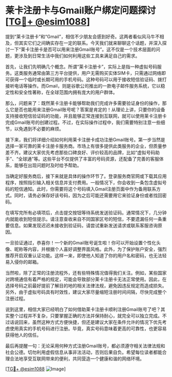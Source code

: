 # 莱卡注册卡与Gmail账户绑定问题探讨[[TG💪+ @esim1088](https://t.me/s/esim1088)]

提到“莱卡注册卡”和“Gmail”，相信不少朋友会感到好奇。这两者看似风马牛不相及，但其实它们之间确实存在一定的联系。今天我们就来聊聊这个话题，并深入探讨一下“莱卡注册卡是否可以用来注册Gmail账号”。这不仅是一个技术层面的问题，更涉及到日常生活中我们如何利用这些工具来满足自己的需求。

首先，让我们先明确几个概念。所谓“莱卡注册卡”，实际上是指一种虚拟号码服务。这类服务通常由第三方平台提供，用户无需购买实体SIM卡，只需通过网络即可获得一个临时或长期可用的手机号码。这种号码可以用于接收短信验证码、拨打接听电话等操作。而Gmail，则是谷歌公司推出的一款电子邮件服务系统，它以稳定性和安全性著称，在全球范围内拥有庞大的用户群体。

那么，问题来了：既然莱卡注册卡能够帮助我们完成许多需要验证身份的操作，那么它是否也能用来注册Gmail账号呢？答案是肯定的！从理论上讲，只要你的设备支持接收短信验证码的功能，并且能够正常连接到互联网，就可以使用莱卡注册卡完成Gmail账号的创建过程。不过，在实际操作过程中，我们需要特别注意一些细节，以免遇到不必要的麻烦。

接下来，我们将详细介绍如何利用莱卡注册卡成功注册Gmail账号。第一步当然是选择一家可靠的莱卡注册卡服务商。市场上有很多提供此类服务的企业，但质量参差不齐。建议大家优先考虑那些口碑良好、评价较高的品牌，比如“虚拟号码助手”、“全球通”等。这些平台不仅提供了丰富的号码资源，还配备了完善的客服体系，能够在出现问题时及时给予帮助。

当确定好服务商后，接下来就是具体的操作环节了。登录服务商官网或下载其应用程序，按照指引输入相关信息并支付费用。一般情况下，你会收到一条包含虚拟号码的短信通知。此时，你需要将这个号码填入Gmail注册页面中作为备用联系方式。同时，请务必保存好该号码，因为之后可能还需要用它来验证身份或者找回密码。

在填写完所有必填项后，点击提交按钮等待系统发送验证码。通常情况下，几分钟内就能收到短信提示。请注意查收来自不同国家区号的短信，不要遗漏任何一条重要信息。如果发现迟迟未接收到验证码，请尝试重新发送请求或联系客服咨询原因。

一旦验证通过，恭喜你！一个新的Gmail账号诞生啦！你可以开始设置个性化头像、昵称等内容，并根据个人喜好调整界面风格。此外，为了保护账户安全，强烈推荐开启双重认证功能。这样一来，即使他人知道了你的用户名和密码，也无法轻易入侵你的邮箱。

当然啦，除了正常的注册流程外，还有些特殊情况值得我们关注。例如，某些国家对跨境通信有着严格的规定，可能会导致部分莱卡注册卡无法正常使用。因此，在选择号码之前最好提前了解目的地的相关法律法规，避免因违反规定而造成损失。另外，由于虚拟号码具有时效性，建议大家尽量缩短注册时间间隔，尽快完成整个注册过程。

说到这里，相信大家已经明白了如何借助莱卡注册卡顺利注册Gmail账号了吧？其实整个过程并不复杂，只要掌握正确的方法并保持耐心，就完全可以独立完成。不过话说回来，虽然这种方式方便快捷，但还是建议大家在条件允许的情况下优先考虑使用真实的手机号码进行注册。毕竟，真实号码意味着更高的可靠性，也更容易获得他人的信任。

最后再提醒一句：无论采用何种方式注册Gmail账号，都必须遵守相关法律法规和社会公德。切勿利用虚假信息从事非法活动，否则后果自负。希望每位读者都能合理合法地享受互联网带来的便利，共同营造一个健康和谐的网络环境。

[[TG💪+ @esim1088](https://t.me/s/esim1088) ![Image](https://i.postimg.cc/4NQfJmqS/Snipaste-2025-05-13-00-14-12.png)]